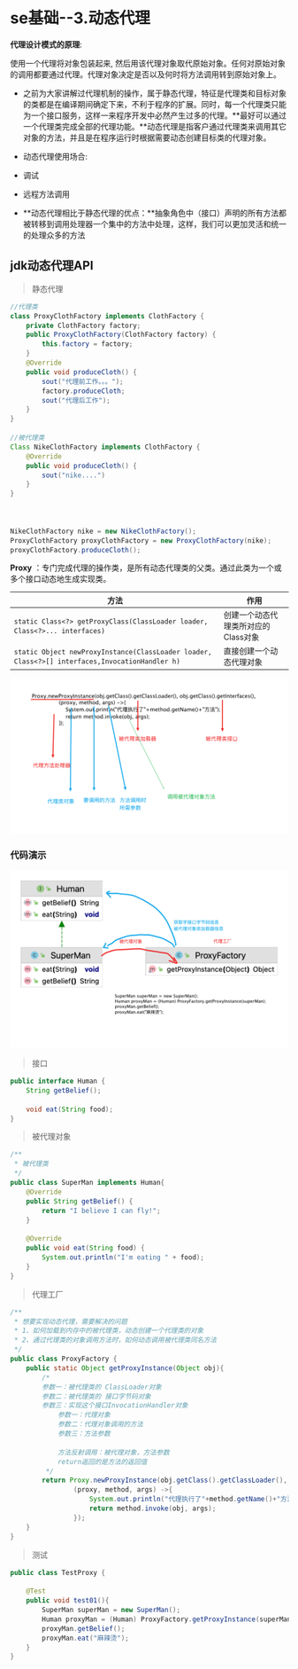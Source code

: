 # se基础--3.动态代理

**代理设计模式的原理**:

使用一个代理将对象包装起来, 然后用该代理对象取代原始对象。任何对原始对象的调用都要通过代理。代理对象决定是否以及何时将方法调用转到原始对象上。

- 之前为大家讲解过代理机制的操作，属于静态代理，特征是代理类和目标对象的类都是在编译期间确定下来，不利于程序的扩展。同时，每一个代理类只能为一个接口服务，这样一来程序开发中必然产生过多的代理。**最好可以通过一个代理类完成全部的代理功能。**动态代理是指客户通过代理类来调用其它对象的方法，并且是在程序运行时根据需要动态创建目标类的代理对象。

- 动态代理使用场合:

- 调试

- 远程方法调用

- **动态代理相比于静态代理的优点：**抽象角色中（接口）声明的所有方法都被转移到调用处理器一个集中的方法中处理，这样，我们可以更加灵活和统一的处理众多的方法

## jdk动态代理API

> 静态代理

```java
//代理类
class ProxyClothFactory implements ClothFactory {
    private ClothFactory factory;
    public ProxyClothFactory(ClothFactory factory) {
        this.factory = factory;
    }
    @Override
    public void produceCloth() {
        sout("代理前工作。。。");
        factory.produceCloth;
        sout("代理后工作");
    }
}

//被代理类
Class NikeClothFactory implements ClothFactory {
    @Override
    public void produceCloth() {
        sout("nike....")
    }
}



NikeClothFactory nike = new NikeClothFactory();
ProxyClothFactory proxyClothFactory = new ProxyClothFactory(nike);
proxyClothFactory.produceCloth();
```



**Proxy** ：专门完成代理的操作类，是所有动态代理类的父类。通过此类为一个或多个接口动态地生成实现类。

| 方法                                                         | 作用                                |
| ------------------------------------------------------------ | ----------------------------------- |
| `static Class<?> getProxyClass(ClassLoader loader, Class<?>... interfaces)` | 创建一个动态代理类所对应的Class对象 |
| `static Object newProxyInstance(ClassLoader loader, Class<?>[] interfaces,InvocationHandler h)` | 直接创建一个动态代理对象            |

![image-20240118193413246](./images/image-20240118193413246.png)

### 代码演示

![image-20240118192634608](./images/image-20240118192634608.png)

> 接口

```java
public interface Human {
    String getBelief();

    void eat(String food);
}
```

>被代理对象

```java
/**
 * 被代理类
 */
public class SuperMan implements Human{
    @Override
    public String getBelief() {
        return "I believe I can fly!";
    }

    @Override
    public void eat(String food) {
        System.out.println("I'm eating " + food);
    }
}
```

> 代理工厂

```java
/**
 * 想要实现动态代理，需要解决的问题
 * 1、如何加载到内存中的被代理类，动态创建一个代理类的对象
 * 2、通过代理类的对象调用方法时，如何动态调用被代理类同名方法
 */
public class ProxyFactory {
    public static Object getProxyInstance(Object obj){
        /*
        参数一：被代理类的 ClassLoader对象
        参数二：被代理类的 接口字节码对象
        参数三：实现这个接口InvocationHandler对象
            参数一：代理对象
            参数二：代理对象调用的方法
            参数三：方法参数

            方法反射调用：被代理对象，方法参数
            return返回的是方法的返回值
         */
        return Proxy.newProxyInstance(obj.getClass().getClassLoader(), obj.getClass().getInterfaces(),
                (proxy, method, args) ->{
                    System.out.println("代理执行了"+method.getName()+"方法");
                    return method.invoke(obj, args);
                });
    }
}
```

> 测试

```java
public class TestProxy {

    @Test
    public void test01(){
        SuperMan superMan = new SuperMan();
        Human proxyMan = (Human) ProxyFactory.getProxyInstance(superMan);
        proxyMan.getBelief();
        proxyMan.eat("麻辣烫");
    }
}
```


